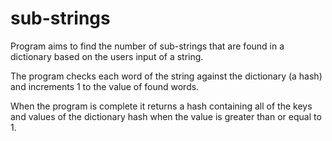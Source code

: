 # sub-strings

Program aims to find the number of sub-strings that are found in a dictionary based on the users input of a string.

The program checks each word of the string against the dictionary (a hash) and increments 1 to the value of found words.

When the program is complete it returns a hash containing all of the keys and values of the dictionary hash when the value is greater than or equal to 1.